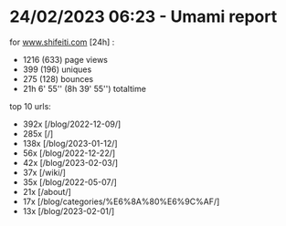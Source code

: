 # 24/02/2023 06:23 - Umami report
for www.shifeiti.com [24h] :

 - 1216 (633) page views
 - 399 (196) uniques
 - 275 (128) bounces
 - 21h 6' 55'' (8h 39' 55'') totaltime


top 10 urls:
 - 392x [/blog/2022-12-09/]
 - 285x [/]
 - 138x [/blog/2023-01-12/]
 - 56x [/blog/2022-12-22/]
 - 42x [/blog/2023-02-03/]
 - 37x [/wiki/]
 - 35x [/blog/2022-05-07/]
 - 21x [/about/]
 - 17x [/blog/categories/%E6%8A%80%E6%9C%AF/]
 - 13x [/blog/2023-02-01/]


